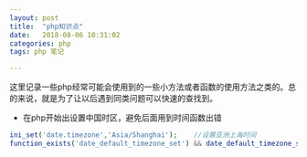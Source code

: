 ```yaml
---
layout: post
title:  "php知识点"
date:   2018-08-06 10:31:02
categories: php
tags: php 笔记

---
```


这里记录一些php经常可能会使用到的一些小方法或者函数的使用方法之类的。总的来说，就是为了让以后遇到同类问题可以快速的查找到。





* 在php开始出设置中国时区，避免后面用到时间函数出错
```php
ini_set('date.timezone','Asia/Shanghai');    //设置亚洲上海时间
function_exists('date_default_timezone_set') && date_default_timezone_set('PRC'); //设置中国时区
```